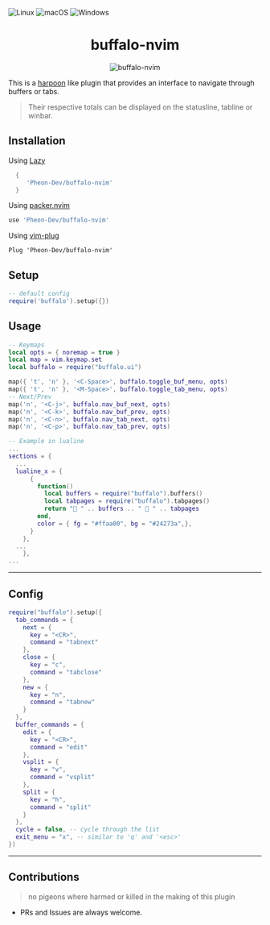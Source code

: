 ![Linux](https://img.shields.io/badge/Linux-%23.svg?logo=linux&color=FCC624&logoColor=black)
![macOS](https://img.shields.io/badge/macOS-%23.svg?logo=apple&color=000000&logoColor=white)
![Windows](https://img.shields.io/badge/Windows-%23.svg?logo=windows&color=0078D6&logoColor=white)

<h1 align="center">
 buffalo-nvim
</h1>

<p align="center">
<img src="https://i.pinimg.com/136x136/56/d2/8c/56d28c3798343d509e9b51973ee6ce56.jpg" alt="buffalo-nvim" />
</p>

This is a [harpoon](https://github.com/ThePrimeagen/harpoon) like plugin that provides an interface
to navigate through buffers or tabs.

> Their respective totals can be displayed on the statusline, tabline or winbar.

## Installation

Using [Lazy](https://github.com/folke/lazy.nvim)

```lua
  {
     'Pheon-Dev/buffalo-nvim'
  }
```

Using [packer.nvim](https://github.com/wbthomason/packer.nvim)

```lua
use 'Pheon-Dev/buffalo-nvim'
```

Using [vim-plug](https://github.com/junegunn/vim-plug)

```vim
Plug 'Pheon-Dev/buffalo-nvim'
```

## Setup

```lua
-- default config
require('buffalo').setup({})
```

## Usage

```lua
-- Keymaps
local opts = { noremap = true }
local map = vim.keymap.set
local buffalo = require("buffalo.ui")

map({ 't', 'n' }, '<C-Space>', buffalo.toggle_buf_menu, opts)
map({ 't', 'n' }, '<M-Space>', buffalo.toggle_tab_menu, opts)
-- Next/Prev
map('n', '<C-j>', buffalo.nav_buf_next, opts)
map('n', '<C-k>', buffalo.nav_buf_prev, opts)
map('n', '<C-n>', buffalo.nav_tab_next, opts)
map('n', '<C-p>', buffalo.nav_tab_prev, opts)

-- Example in lualine
...
sections = {
  ...
  lualine_x = {
      {
        function()
          local buffers = require("buffalo").buffers()
          local tabpages = require("buffalo").tabpages()
          return "󱂬 " .. buffers .. " 󰓩 " .. tabpages
        end,
        color = { fg = "#ffaa00", bg = "#24273a",},
      }
    },
  ...
    },
...
```

---

## Config

```lua
require("buffalo").setup({
  tab_commands = {
    next = {
      key = "<CR>",
      command = "tabnext"
    },
    close = {
      key = "c",
      command = "tabclose"
    },
    new = {
      key = "n",
      command = "tabnew"
    }
  },
  buffer_commands = {
    edit = {
      key = "<CR>",
      command = "edit"
    },
    vsplit = {
      key = "v",
      command = "vsplit"
    },
    split = {
      key = "h",
      command = "split"
    }
  },
  cycle = false, -- cycle through the list
  exit_menu = "x", -- similar to 'q' and '<esc>'
})
```

---

## Contributions

> no pigeons where harmed or killed in the making of this plugin

- PRs and Issues are always welcome.
